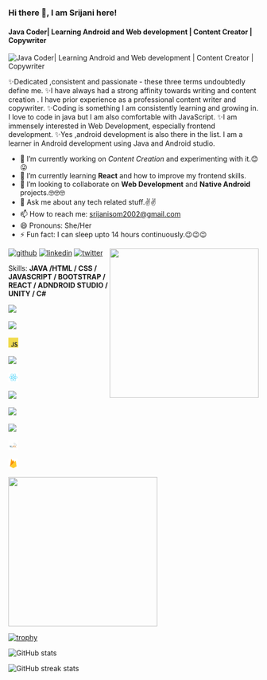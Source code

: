 ### Hi there 👋, I am Srijani here!
#### Java Coder| Learning Android and Web development | Content Creator | Copywriter 
![Java Coder| Learning Android and Web development | Content Creator | Copywriter ](https://media-exp1.licdn.com/dms/image/C5616AQG0jYHhMuNKxg/profile-displaybackgroundimage-shrink_350_1400/0/1628922898560?e=1637193600&v=beta&t=q5Rvjad0I3oDujS5bjw56ohdScPJpgHdH14qUTM2sJw)

<p align="left"> ✨Dedicated ,consistent and passionate - these three terms undoubtedly define me. ✨I have always had a strong affinity towards writing and content creation . I have prior experience as a professional content writer and copywriter. ✨Coding is something I am consistently learning and growing in. I love to code in java but I am also comfortable with JavaScript. ✨I am immensely interested in Web Development, especially frontend development. ✨Yes ,android development is also there in the list. I am a learner in Android development using Java and Android studio. </p>




<div>
 <p align="left">
  
- 🔭 I’m currently working on *Content Creation* and experimenting with it.😊😜 
- 🌱 I’m currently learning **React** and how to improve my frontend skills. 
- 👯 I’m looking to collaborate on **Web Development** and **Native Android** projects.🤓🤓🤓 
- 💬 Ask me about any tech related stuff.✌✌ 
- 📫 How to reach me: srijanisom2002@gmail.com 
- 😄 Pronouns: She/Her 
- ⚡ Fun fact: I can sleep upto 14 hours continuously.😉😉😉 
  
 </p> 

  <img src="https://camo.githubusercontent.com/47e358432b88d0ffdc582cfee1c637cfa07414d43dc78333d8b1da085f404dba/68747470733a2f2f6d656469612e67697068792e636f6d2f6d656469612f6a49675866346867624843654b69587076742f67697068792e676966" align="right" width="300" height="300"/>

</div>

[<img src='https://cdn-icons-png.flaticon.com/512/733/733553.png' alt='github' height='40'>](https://github.com/SrijaniSom)  [<img src='https://cdn-icons-png.flaticon.com/512/174/174857.png' alt='linkedin' height='40'>](https://www.linkedin.com/in/srijani-som-270476210?lipi=urn%3Ali%3Apage%3Ad_flagship3_profile_view_base_contact_details%3BkiI0U8xESYC7%2FNfwOW14Fw%3D%3D/)  [<img src='https://cdn-icons-png.flaticon.com/512/1409/1409937.png' alt='twitter' height='40'>](https://twitter.com/@som_srijani) 

Skills: **JAVA /HTML / CSS / JAVASCRIPT / BOOTSTRAP / REACT / ADNDROID STUDIO / UNITY / C#**
<div display="flex">
 <p>
 <code><a target="_blank" rel="noopener noreferrer" href="https://img-premium.flaticon.com/png/512/2721/premium/2721670.png?token=exp=1631953556~hmac=ac9f6ff3599e7de2be5d75ab0cec9092"><img height="20" src="https://img-premium.flaticon.com/png/512/2721/premium/2721670.png?token=exp=1631953556~hmac=ac9f6ff3599e7de2be5d75ab0cec9092" style="max-width: 100%;"></a></code>
  
<code><a target="_blank" rel="noopener noreferrer" href="https://raw.githubusercontent.com/github/explore/80688e429a7d4ef2fca1e82350fe8e3517d3494d/topics/vue/vue.png"><img height="20" src="https://cdn-icons-png.flaticon.com/512/174/174854.png" style="max-width: 100%;"></a></code>
  
<code><a target="_blank" rel="noopener noreferrer" href="https://raw.githubusercontent.com/github/explore/80688e429a7d4ef2fca1e82350fe8e3517d3494d/topics/javascript/javascript.png"><img height="20" src="https://raw.githubusercontent.com/github/explore/80688e429a7d4ef2fca1e82350fe8e3517d3494d/topics/javascript/javascript.png" style="max-width: 100%;"></a></code>
  
  <code><a target="_blank" rel="noopener noreferrer" href="https://icons.getbootstrap.com/assets/img/icons-hero.png"><img height="20" src="https://icons.getbootstrap.com/assets/img/icons-hero.png" style="max-width: 100%;"></a></code>
  
<code><a target="_blank" rel="noopener noreferrer" href="https://raw.githubusercontent.com/github/explore/80688e429a7d4ef2fca1e82350fe8e3517d3494d/topics/react/react.png"><img height="20" src="https://raw.githubusercontent.com/github/explore/80688e429a7d4ef2fca1e82350fe8e3517d3494d/topics/react/react.png" style="max-width: 100%;"></a></code>
  
<code><a target="_blank" rel="noopener noreferrer" href="https://img-premium.flaticon.com/png/512/2374/premium/2374611.png?token=exp=1631954175~hmac=5b8fc5e83fac4fff95dd64d6d717315f"><img height="20" src="https://img-premium.flaticon.com/png/512/2374/premium/2374611.png?token=exp=1631954175~hmac=5b8fc5e83fac4fff95dd64d6d717315f" style="max-width: 100%;"></a></code>
  
<code><a target="_blank" rel="noopener noreferrer" href="https://cdn4.iconfinder.com/data/icons/various-icons-2/476/Unity.png"><img height="20" src="https://cdn4.iconfinder.com/data/icons/various-icons-2/476/Unity.png" style="max-width: 100%;"></a></code>
  
<code><a target="_blank" rel="https://cdn-icons-png.flaticon.com/512/381/381704.png"><img height="20" src="https://cdn-icons-png.flaticon.com/512/381/381704.png" style="max-width: 100%;"></a></code>
  

<code><a target="_blank" rel="noopener noreferrer" href="https://raw.githubusercontent.com/github/explore/80688e429a7d4ef2fca1e82350fe8e3517d3494d/topics/mysql/mysql.png"><img height="20" src="https://raw.githubusercontent.com/github/explore/80688e429a7d4ef2fca1e82350fe8e3517d3494d/topics/mysql/mysql.png" style="max-width: 100%;"></a></code>
  
<code><a target="_blank" rel="noopener noreferrer" href="https://raw.githubusercontent.com/github/explore/80688e429a7d4ef2fca1e82350fe8e3517d3494d/topics/firebase/firebase.png"><img height="20" src="https://raw.githubusercontent.com/github/explore/80688e429a7d4ef2fca1e82350fe8e3517d3494d/topics/firebase/firebase.png" style="max-width: 100%;"></a></code>

</div>


 <img src="https://camo.githubusercontent.com/2309797487e5e969659a3b545c96151807b04120a9cc2985f632ec94ba00c9f3/68747470733a2f2f6d656469612e67697068792e636f6d2f6d656469612f53576f536b4e36447854737a71494b4571762f67697068792e676966" align="center" width="300" height="300" margin-top="20"/>
  



 




[![trophy](https://github-profile-trophy.vercel.app/?username=SrijaniSom)](https://github.com/ryo-ma/github-profile-trophy)

![GitHub stats](https://github-readme-stats.vercel.app/api?username=SrijaniSom&show_icons=true&count_private=true)  

![GitHub streak stats](https://github-readme-streak-stats.herokuapp.com/?user=SrijaniSom)  

